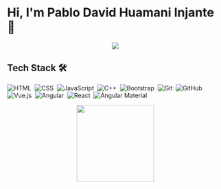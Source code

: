 # Hi, I'm Pablo David Huamani Injante 👋
<div align="center"> 
    <image src="https://c.tenor.com/rCaIUO0MP-EAAAAC/mario-pixel-art.gif">
</div>

## Tech Stack 🛠️
![HTML](https://img.shields.io/badge/-HTML-05122A?style=flat&logo=HTML5)&nbsp;
![CSS](https://img.shields.io/badge/-CSS-05122A?style=flat&logo=CSS3&logoColor=1572B6)&nbsp;
![JavaScript](https://img.shields.io/badge/-JavaScript-05122A?style=flat&logo=JavaScript)&nbsp;
![C++](https://img.shields.io/badge/-C++-05122A?style=flat&logo=C%2B%2B&logoColor=00599C)&nbsp;
![Bootstrap](https://img.shields.io/badge/-Bootstrap-05122A?style=flat&logo=bootstrap&logoColor=563D7C)&nbsp;
![Git](https://img.shields.io/badge/-Git-05122A?style=flat&logo=git)&nbsp;
![GitHub](https://img.shields.io/badge/-GitHub-05122A?style=flat&logo=github)&nbsp;
![Vue.js](https://img.shields.io/badge/-Vue.js-05122A?style=flat&logo=Vue.js)&nbsp;
![Angular](https://img.shields.io/badge/-Angular-05122A?style=flat&logo=Angular&logoColor=FF0000)&nbsp;
![React](https://img.shields.io/badge/-React-05122A?style=flat&logo=react)&nbsp;
![Angular Material](https://img.shields.io/badge/-Angular%20Material-05122A?style=flat&logo=angular&logoColor=ff9100)&nbsp;

<p align="center">
<a href="https://github.com/David-lp-ops">
  <img height="180em" src="https://github-readme-stats-eight-theta.vercel.app/api/top-langs/?username=David-lp-ops&layout=compact&langs_count=8&theme=algolia"/>
  </a>
</p>